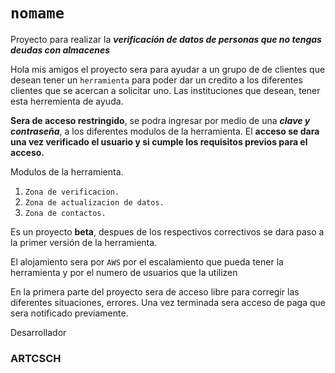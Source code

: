 # `nomame`
Proyecto para realizar la **_verificación de datos de personas que no tengas deudas con almacenes_**

Hola mis amigos el proyecto sera para ayudar a un grupo de de clientes que desean tener un `herramienta` para poder dar un credito a los diferentes clientes que se acercan a solicitar uno. Las instituciones que desean, tener esta herremienta de ayuda.

**Sera de acceso restringido**, se podra ingresar por medio de una **_clave y contraseña_**, a los diferentes modulos de la herramienta. El **acceso se dara una vez verificado el usuario y si cumple los requisitos previos para el acceso.**

Modulos de la herramienta.

 1. `Zona de verificacion.`
 2. `Zona de actualizacion de datos.`
 3. `Zona de contactos.`

Es un proyecto **beta**, despues de los respectivos correctivos se dara paso a la primer versión de la herramienta.

El alojamiento sera por `AWS` por el escalamiento que pueda tener la herramienta y por el numero de usuarios que la utilizen

En la primera parte del proyecto sera de acceso libre para corregir las diferentes situaciones, errores. Una vez terminada sera acceso de paga que sera notificado previamente.

Desarrollador
### ARTCSCH
